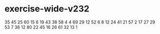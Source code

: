 # exercise-wide-v232
35
45
25
60
15
6
19
43
38
58
4
4
69
29
12
52
6
8
12
24
41
21
57
2
17
27
29
53
7
36
12
80
22
45
16
26
61
32
13
1
